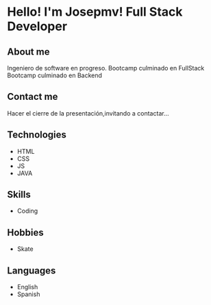 # Hello! I'm Josepmv! Full Stack Developer

## About me

Ingeniero de software en progreso.
Bootcamp culminado en FullStack
Bootcamp culminado en Backend

## Contact me

Hacer el cierre de la presentación,invitando a contactar...

## Technologies

- HTML
- CSS
- JS
- JAVA

## Skills

- Coding

## Hobbies

- Skate

## Languages

- English
- Spanish
